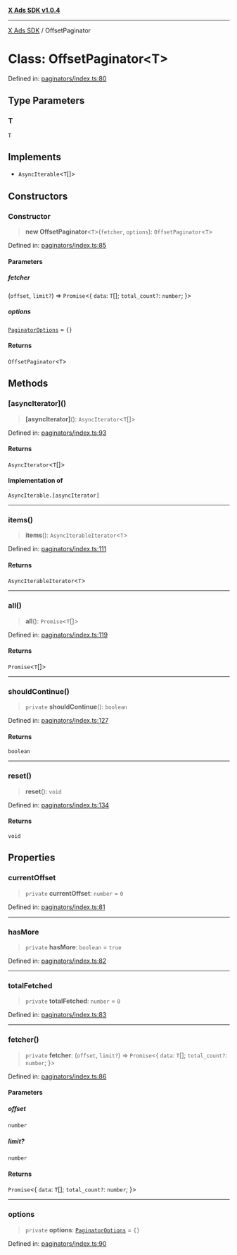 [**X Ads SDK v1.0.4**](../README.md)

***

[X Ads SDK](../globals.md) / OffsetPaginator

# Class: OffsetPaginator\<T\>

Defined in: [paginators/index.ts:80](https://github.com/kage1020/x-ads-sdk/blob/main/src/paginators/index.ts#L80)

## Type Parameters

### T

`T`

## Implements

- `AsyncIterable`\<`T`[]\>

## Constructors

### Constructor

> **new OffsetPaginator**\<`T`\>(`fetcher`, `options`): `OffsetPaginator`\<`T`\>

Defined in: [paginators/index.ts:85](https://github.com/kage1020/x-ads-sdk/blob/main/src/paginators/index.ts#L85)

#### Parameters

##### fetcher

(`offset`, `limit?`) => `Promise`\<\{ `data`: `T`[]; `total_count?`: `number`; \}\>

##### options

[`PaginatorOptions`](../interfaces/PaginatorOptions.md) = `{}`

#### Returns

`OffsetPaginator`\<`T`\>

## Methods

### \[asyncIterator\]()

> **\[asyncIterator\]**(): `AsyncIterator`\<`T`[]\>

Defined in: [paginators/index.ts:93](https://github.com/kage1020/x-ads-sdk/blob/main/src/paginators/index.ts#L93)

#### Returns

`AsyncIterator`\<`T`[]\>

#### Implementation of

`AsyncIterable.[asyncIterator]`

***

### items()

> **items**(): `AsyncIterableIterator`\<`T`\>

Defined in: [paginators/index.ts:111](https://github.com/kage1020/x-ads-sdk/blob/main/src/paginators/index.ts#L111)

#### Returns

`AsyncIterableIterator`\<`T`\>

***

### all()

> **all**(): `Promise`\<`T`[]\>

Defined in: [paginators/index.ts:119](https://github.com/kage1020/x-ads-sdk/blob/main/src/paginators/index.ts#L119)

#### Returns

`Promise`\<`T`[]\>

***

### shouldContinue()

> `private` **shouldContinue**(): `boolean`

Defined in: [paginators/index.ts:127](https://github.com/kage1020/x-ads-sdk/blob/main/src/paginators/index.ts#L127)

#### Returns

`boolean`

***

### reset()

> **reset**(): `void`

Defined in: [paginators/index.ts:134](https://github.com/kage1020/x-ads-sdk/blob/main/src/paginators/index.ts#L134)

#### Returns

`void`

## Properties

### currentOffset

> `private` **currentOffset**: `number` = `0`

Defined in: [paginators/index.ts:81](https://github.com/kage1020/x-ads-sdk/blob/main/src/paginators/index.ts#L81)

***

### hasMore

> `private` **hasMore**: `boolean` = `true`

Defined in: [paginators/index.ts:82](https://github.com/kage1020/x-ads-sdk/blob/main/src/paginators/index.ts#L82)

***

### totalFetched

> `private` **totalFetched**: `number` = `0`

Defined in: [paginators/index.ts:83](https://github.com/kage1020/x-ads-sdk/blob/main/src/paginators/index.ts#L83)

***

### fetcher()

> `private` **fetcher**: (`offset`, `limit?`) => `Promise`\<\{ `data`: `T`[]; `total_count?`: `number`; \}\>

Defined in: [paginators/index.ts:86](https://github.com/kage1020/x-ads-sdk/blob/main/src/paginators/index.ts#L86)

#### Parameters

##### offset

`number`

##### limit?

`number`

#### Returns

`Promise`\<\{ `data`: `T`[]; `total_count?`: `number`; \}\>

***

### options

> `private` **options**: [`PaginatorOptions`](../interfaces/PaginatorOptions.md) = `{}`

Defined in: [paginators/index.ts:90](https://github.com/kage1020/x-ads-sdk/blob/main/src/paginators/index.ts#L90)
